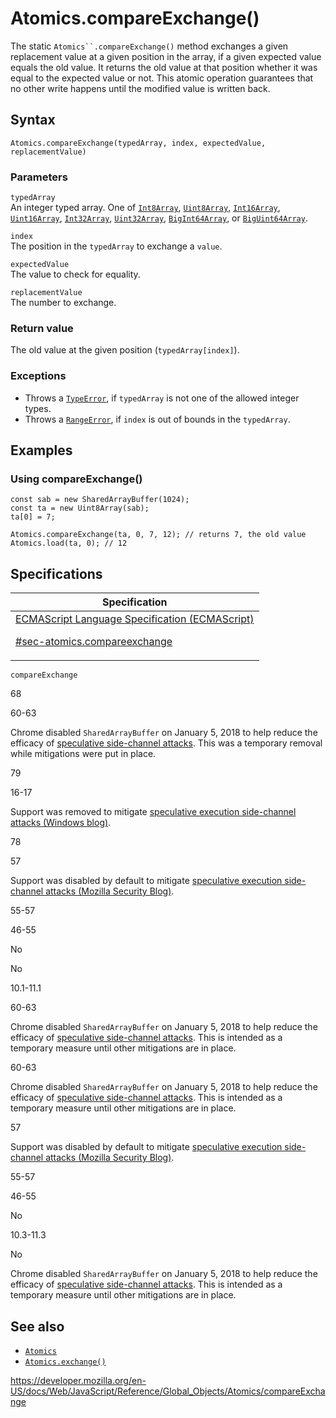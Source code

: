 # Atomics.compareExchange()

The static ` Atomics``.compareExchange() ` method exchanges a given replacement value at a given position in the array, if a given expected value equals the old value. It returns the old value at that position whether it was equal to the expected value or not. This atomic operation guarantees that no other write happens until the modified value is written back.

## Syntax

    Atomics.compareExchange(typedArray, index, expectedValue, replacementValue)

### Parameters

`typedArray`  
An integer typed array. One of [`Int8Array`](../int8array), [`Uint8Array`](../uint8array), [`Int16Array`](../int16array), [`Uint16Array`](../uint16array), [`Int32Array`](../int32array), [`Uint32Array`](../uint32array), [`BigInt64Array`](../bigint64array), or [`BigUint64Array`](../biguint64array).

`index`  
The position in the `typedArray` to exchange a `value`.

`expectedValue`  
The value to check for equality.

`replacementValue`  
The number to exchange.

### Return value

The old value at the given position (`typedArray[index]`).

### Exceptions

-   Throws a [`TypeError`](../typeerror), if `typedArray` is not one of the allowed integer types.
-   Throws a [`RangeError`](../rangeerror), if `index` is out of bounds in the `typedArray`.

## Examples

### Using compareExchange()

    const sab = new SharedArrayBuffer(1024);
    const ta = new Uint8Array(sab);
    ta[0] = 7;

    Atomics.compareExchange(ta, 0, 7, 12); // returns 7, the old value
    Atomics.load(ta, 0); // 12

## Specifications

<table><thead><tr class="header"><th>Specification</th></tr></thead><tbody><tr class="odd"><td><a href="https://tc39.es/ecma262/#sec-atomics.compareexchange">ECMAScript Language Specification (ECMAScript) 
<br/>

<span class="small">#sec-atomics.compareexchange</span></a></td></tr></tbody></table>

`compareExchange`

68

60-63

Chrome disabled `SharedArrayBuffer` on January 5, 2018 to help reduce the efficacy of [speculative side-channel attacks](https://www.chromium.org/Home/chromium-security/ssca). This was a temporary removal while mitigations were put in place.

79

16-17

Support was removed to mitigate [speculative execution side-channel attacks (Windows blog)](https://blogs.windows.com/msedgedev/2018/01/03/speculative-execution-mitigations-microsoft-edge-internet-explorer).

78

57

Support was disabled by default to mitigate [speculative execution side-channel attacks (Mozilla Security Blog)](https://blog.mozilla.org/security/2018/01/03/mitigations-landing-new-class-timing-attack/).

55-57

46-55

No

No

10.1-11.1

60-63

Chrome disabled `SharedArrayBuffer` on January 5, 2018 to help reduce the efficacy of [speculative side-channel attacks](https://www.chromium.org/Home/chromium-security/ssca). This is intended as a temporary measure until other mitigations are in place.

60-63

Chrome disabled `SharedArrayBuffer` on January 5, 2018 to help reduce the efficacy of [speculative side-channel attacks](https://www.chromium.org/Home/chromium-security/ssca). This is intended as a temporary measure until other mitigations are in place.

57

Support was disabled by default to mitigate [speculative execution side-channel attacks (Mozilla Security Blog)](https://blog.mozilla.org/security/2018/01/03/mitigations-landing-new-class-timing-attack/).

55-57

46-55

No

10.3-11.3

No

Chrome disabled `SharedArrayBuffer` on January 5, 2018 to help reduce the efficacy of [speculative side-channel attacks](https://www.chromium.org/Home/chromium-security/ssca). This is intended as a temporary measure until other mitigations are in place.

## See also

-   [`Atomics`](../atomics)
-   [`Atomics.exchange()`](exchange)

<a href="https://developer.mozilla.org/en-US/docs/Web/JavaScript/Reference/Global_Objects/Atomics/compareExchange" class="_attribution-link">https://developer.mozilla.org/en-US/docs/Web/JavaScript/Reference/Global_Objects/Atomics/compareExchange</a>
